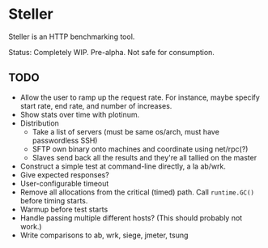 # Steller

Steller is an HTTP benchmarking tool.

Status: Completely WIP. Pre-alpha. Not safe for consumption.

## TODO

* Allow the user to ramp up the request rate. For instance, maybe specify start rate, end rate, and number of
  increases.
* Show stats over time with plotinum.
* Distribution
  - Take a list of servers (must be same os/arch, must have passwordless SSH)
  - SFTP own binary onto machines and coordinate using net/rpc(?)
  - Slaves send back all the results and they're all tallied on the master
* Construct a simple test at command-line directly, a la ab/wrk.
* Give expected responses?
* User-configurable timeout
* Remove all allocations from the critical (timed) path. Call `runtime.GC()` before timing starts.
* Warmup before test starts
* Handle passing multiple different hosts? (This should probably not work.)
* Write comparisons to ab, wrk, siege, jmeter, tsung
